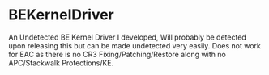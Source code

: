 # BEKernelDriver
 An Undetected BE Kernel Driver I developed, Will probably be detected upon releasing this but can be made undetected very easily. Does not work for EAC as there is no CR3 Fixing/Patching/Restore along with no APC/Stackwalk Protections/KE.

